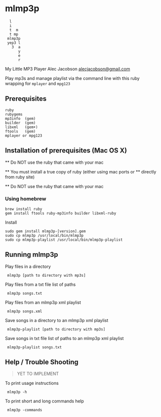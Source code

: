 #    mlmp3p 
     
      l
      i
      t  m
      t mp
     mlmp3p
     yep3 l
       3  a
          y
          e
          r


My Little MP3 Player
Alec Jacobson
alecjacobson@gmail.com

Play mp3s and manage playlist via the command line with this ruby wrapping for
`mplayer` and `mpg123`

## Prerequisites
    ruby
    rubygems
    mp3info  (gem)
    builder  (gem)
    libxml   (gem+)
    ftools   (gem)
    mplayer or mpg123

## Installation of prerequisites (Mac OS X)
  ** Do NOT use the ruby that came with your mac

  ** You must install a true copy of ruby (either using mac ports or
  ** directly from ruby site)
  
  ** Do NOT use the ruby that came with your mac
  
### Using homebrew

    brew install ruby
    gem install ftools ruby-mp3info builder libxml-ruby 

Install

    sudo gem install mlmp3p-[version].gem
    sudo cp mlmp3p /usr/local/bin/mlmp3p 
    sudo cp mlmp3p-playlist /usr/local/bin/mlmp3p-playlist


## Running mlmp3p

  Play files in a directory

     mlmp3p [path to directory with mp3s]

  Play files from a txt file list of paths

     mlmp3p songs.txt

  Play files from an mlmp3p xml playlist

     mlmp3p songs.xml

  Save songs in a directory to an mlmp3p xml playlist

     mlmp3p-playlist [path to directory with mp3s]

  Save songs in txt file list of paths to an mlmp3p xml playlist

     mlmp3p-playlist songs.txt

## Help / Trouble Shooting

> YET TO IMPLEMENT

To print usage instructions 

     mlmp3p -h

  To print short and long commands help

     mlmp3p -commands

